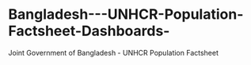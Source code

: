 # Bangladesh---UNHCR-Population-Factsheet-Dashboards-
Joint Government of Bangladesh - UNHCR Population Factsheet
